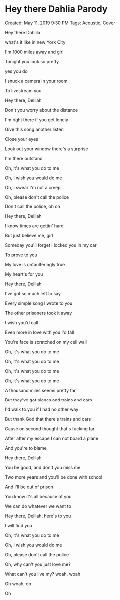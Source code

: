 # Hey there Dahlia Parody

Created: May 11, 2019 9:30 PM
Tags: Acoustic, Cover

Hey there Dahlila

what's it like in new York City

I'm 1000 miles away and girl

Tonight you look so pretty

yes you do

I snuck a camera in your room

To livestream you

Hey there, Delilah

Don't you worry about the distance

I'm right there if you get lonely

Give this song another listen

Close your eyes

Look out your window there's a surprise

I'm there outstand

Oh, it's what you do to me

Oh, I wish you would do me

Oh, I swear I'm not a creep

Oh, please don't call the police

Don't call the police, oh oh

Hey there, Delilah

I know times are gettin' hard

But just believe me, girl

Someday you'll forget I locked you in my car

To prove to you

My love is unfaulteringly true

My heart's for you

Hey there, Delilah

I've got so much left to say

Every simple song I wrote to you

The other prisoners took it away

I wish you'd call

Even more in love with you I'd fall

You're face is scratched on my cell wall

Oh, it's what you do to me

Oh, it's what you do to me

Oh, it's what you do to me

Oh, it's what you do to me

A thousand miles seems pretty far

But they've got planes and trains and cars

I'd walk to you if I had no other way

But thank God that there's trains and cars

Cause on second thought that's fucking far

After after my escape I can not board a plane

And you're to blame

Hey there, Delilah

You be good, and don't you miss me

Two more years and you'll be done with school

And I'll be out of prison

You know it's all because of you

We can do whatever we want to

Hey there, Delilah, here's to you

I will find you

Oh, it's what you do to me

Oh, I wish you would do me

Oh, please don't call the police

Oh, why can't you just love me?

What can't you live my? woah, woah

Oh woah, oh

Oh